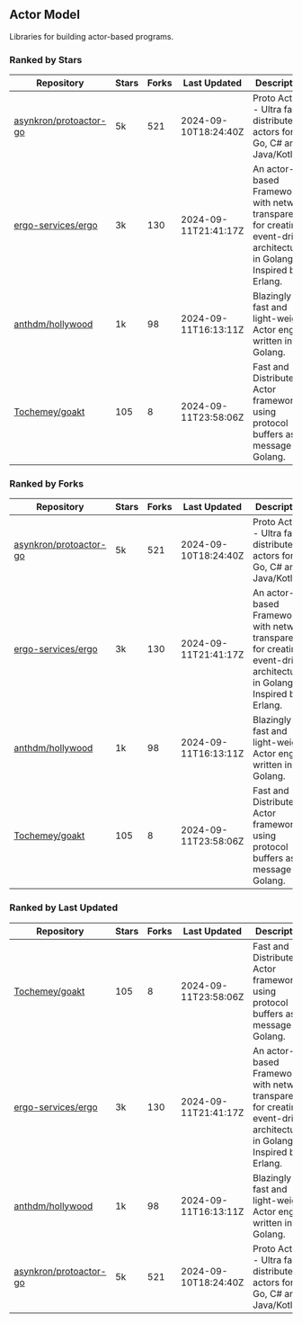 ## Actor Model

Libraries for building actor-based programs.

### Ranked by Stars

| Repository | Stars | Forks | Last Updated | Description | 
|------------|-------|-------|--------------|-------------|
| [asynkron/protoactor-go](https://github.com/asynkron/protoactor-go) | 5k | 521 | 2024-09-10T18:24:40Z |  Proto Actor - Ultra fast distributed actors for Go, C# and Java/Kotlin. |
| [ergo-services/ergo](https://github.com/ergo-services/ergo) | 3k | 130 | 2024-09-11T21:41:17Z |  An actor-based Framework with network transparency for creating event-driven architecture in Golang. Inspired by Erlang. |
| [anthdm/hollywood](https://github.com/anthdm/hollywood) | 1k | 98 | 2024-09-11T16:13:11Z |  Blazingly fast and light-weight Actor engine written in Golang. |
| [Tochemey/goakt](https://github.com/Tochemey/goakt) | 105 | 8 | 2024-09-11T23:58:06Z |  Fast and Distributed Actor framework using protocol buffers as message for Golang. |

### Ranked by Forks

| Repository | Stars | Forks | Last Updated | Description | 
|------------|-------|-------|--------------|-------------|
| [asynkron/protoactor-go](https://github.com/asynkron/protoactor-go) | 5k | 521 | 2024-09-10T18:24:40Z |  Proto Actor - Ultra fast distributed actors for Go, C# and Java/Kotlin. |
| [ergo-services/ergo](https://github.com/ergo-services/ergo) | 3k | 130 | 2024-09-11T21:41:17Z |  An actor-based Framework with network transparency for creating event-driven architecture in Golang. Inspired by Erlang. |
| [anthdm/hollywood](https://github.com/anthdm/hollywood) | 1k | 98 | 2024-09-11T16:13:11Z |  Blazingly fast and light-weight Actor engine written in Golang. |
| [Tochemey/goakt](https://github.com/Tochemey/goakt) | 105 | 8 | 2024-09-11T23:58:06Z |  Fast and Distributed Actor framework using protocol buffers as message for Golang. |

### Ranked by Last Updated

| Repository | Stars | Forks | Last Updated | Description | 
|------------|-------|-------|--------------|-------------|
| [Tochemey/goakt](https://github.com/Tochemey/goakt) | 105 | 8 | 2024-09-11T23:58:06Z |  Fast and Distributed Actor framework using protocol buffers as message for Golang. |
| [ergo-services/ergo](https://github.com/ergo-services/ergo) | 3k | 130 | 2024-09-11T21:41:17Z |  An actor-based Framework with network transparency for creating event-driven architecture in Golang. Inspired by Erlang. |
| [anthdm/hollywood](https://github.com/anthdm/hollywood) | 1k | 98 | 2024-09-11T16:13:11Z |  Blazingly fast and light-weight Actor engine written in Golang. |
| [asynkron/protoactor-go](https://github.com/asynkron/protoactor-go) | 5k | 521 | 2024-09-10T18:24:40Z |  Proto Actor - Ultra fast distributed actors for Go, C# and Java/Kotlin. |

